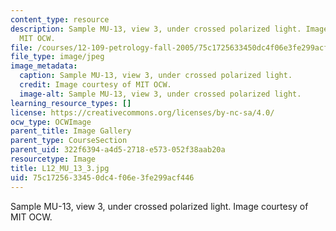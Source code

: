 ```yaml
---
content_type: resource
description: Sample MU-13, view 3, under crossed polarized light. Image courtesy of
  MIT OCW.
file: /courses/12-109-petrology-fall-2005/75c1725633450dc4f06e3fe299acf446_L12_MU_13_3.jpg
file_type: image/jpeg
image_metadata:
  caption: Sample MU-13, view 3, under crossed polarized light.
  credit: Image courtesy of MIT OCW.
  image-alt: Sample MU-13, view 3, under crossed polarized light.
learning_resource_types: []
license: https://creativecommons.org/licenses/by-nc-sa/4.0/
ocw_type: OCWImage
parent_title: Image Gallery
parent_type: CourseSection
parent_uid: 322f6394-a4d5-2718-e573-052f38aab20a
resourcetype: Image
title: L12_MU_13_3.jpg
uid: 75c17256-3345-0dc4-f06e-3fe299acf446
---
```

Sample MU-13, view 3, under crossed polarized light. Image courtesy of MIT OCW.